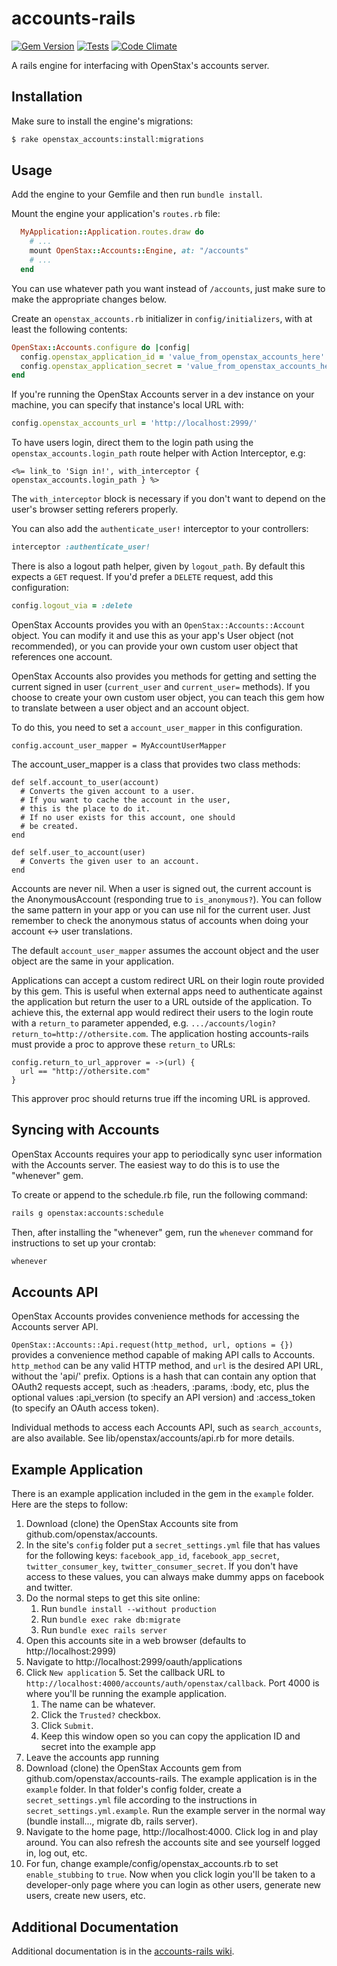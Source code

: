 accounts-rails
=============

[![Gem Version](https://badge.fury.io/rb/openstax_accounts.svg)](http://badge.fury.io/rb/openstax_accounts)
[![Tests](https://github.com/openstax/accounts-rails/workflows/Tests/badge.svg)](https://github.com/openstax/accounts-rails/actions?query=workflow:Tests)
[![Code Climate](https://codeclimate.com/github/openstax/accounts-rails/badges/gpa.svg)](https://codeclimate.com/github/openstax/accounts-rails)

A rails engine for interfacing with OpenStax's accounts server.

Installation
------------

Make sure to install the engine's migrations:

```sh
$ rake openstax_accounts:install:migrations
```

Usage
-----

Add the engine to your Gemfile and then run `bundle install`.

Mount the engine your application's `routes.rb` file:

```rb
  MyApplication::Application.routes.draw do
    # ...
    mount OpenStax::Accounts::Engine, at: "/accounts"
    # ...
  end
```

You can use whatever path you want instead of `/accounts`,
just make sure to make the appropriate changes below.

Create an `openstax_accounts.rb` initializer in `config/initializers`,
with at least the following contents:

```rb
OpenStax::Accounts.configure do |config|
  config.openstax_application_id = 'value_from_openstax_accounts_here'
  config.openstax_application_secret = 'value_from_openstax_accounts_here'
end
```

If you're running the OpenStax Accounts server in a dev instance on your
machine, you can specify that instance's local URL with:

```rb
config.openstax_accounts_url = 'http://localhost:2999/'
```

To have users login, direct them to the login path using the
`openstax_accounts.login_path` route helper with Action Interceptor, e.g:

```erb
<%= link_to 'Sign in!', with_interceptor { openstax_accounts.login_path } %>
```

The `with_interceptor` block is necessary if you don't want to
depend on the user's browser setting referers properly.

You can also add the `authenticate_user!` interceptor to your controllers:

```rb
interceptor :authenticate_user!
```

There is also a logout path helper, given by `logout_path`.
By default this expects a `GET` request.
If you'd prefer a `DELETE` request, add this configuration:

```rb
config.logout_via = :delete
```

OpenStax Accounts provides you with an `OpenStax::Accounts::Account` object.
You can modify it and use this as your app's User object (not recommended),
or you can provide your own custom user object that references one account.

OpenStax Accounts also provides you methods for getting and setting the current
signed in user (`current_user` and `current_user=` methods).  If you choose to
create your own custom user object, you can teach this gem how to translate
between a user object and an account object.

To do this, you need to set a `account_user_mapper` in this configuration.

    config.account_user_mapper = MyAccountUserMapper

The account_user_mapper is a class that provides two class methods:

    def self.account_to_user(account)
      # Converts the given account to a user.
      # If you want to cache the account in the user,
      # this is the place to do it.
      # If no user exists for this account, one should
      # be created.
    end

    def self.user_to_account(user)
      # Converts the given user to an account.
    end

Accounts are never nil. When a user is signed out, the current account is the
AnonymousAccount (responding true to `is_anonymous?`). You can follow the same
pattern in your app or you can use nil for the current user. Just remember to
check the anonymous status of accounts when doing your account <-> user
translations.

The default `account_user_mapper` assumes the account object and
the user object are the same in your application.

Applications can accept a custom redirect URL on their login route provided by this
gem.  This is useful when external apps need to authenticate against the application
but return the user to a URL outside of the application.  To achieve this, the
external app would redirect their users to the login route with a `return_to` parameter
appended, e.g. `.../accounts/login?return_to=http://othersite.com`.  The application
hosting accounts-rails must provide a proc to approve these `return_to` URLs:

    config.return_to_url_approver = ->(url) {
      url == "http://othersite.com"
    }

This approver proc should returns true iff the incoming URL is approved.


Syncing with Accounts
---------------------

OpenStax Accounts requires your app to periodically sync user information with
the Accounts server. The easiest way to do this is to use the "whenever" gem.

To create or append to the schedule.rb file, run the following command:

```sh
rails g openstax:accounts:schedule
```

Then, after installing the "whenever" gem, run the `whenever` command for
instructions to set up your crontab:

```sh
whenever
```

Accounts API
------------

OpenStax Accounts provides convenience methods for accessing
the Accounts server API.

`OpenStax::Accounts::Api.request(http_method, url, options = {})` provides a
convenience method capable of making API calls to Accounts. `http_method` can
be any valid HTTP method, and `url` is the desired API URL, without the 'api/'
prefix. Options is a hash that can contain any option that
OAuth2 requests accept, such as :headers, :params, :body, etc,
plus the optional values :api_version (to specify an API version) and
:access_token (to specify an OAuth access token).

Individual methods to access each Accounts API, such as `search_accounts`,
are also available. See lib/openstax/accounts/api.rb for more details.

Example Application
-------------------

There is an example application included in the gem in the `example` folder.
Here are the steps to follow:

1. Download (clone) the OpenStax Accounts site from github.com/openstax/accounts.
1. In the site's `config` folder put a `secret_settings.yml` file that has values for the
following keys: `facebook_app_id`, `facebook_app_secret`, `twitter_consumer_key`, `twitter_consumer_secret`.  If you don't have access to these values, you can always make dummy apps on facebook and twitter.
2. Do the normal steps to get this site online:
    1. Run `bundle install --without production`
    2. Run `bundle exec rake db:migrate`
    3. Run `bundle exec rails server`
2. Open this accounts site in a web browser (defaults to http://localhost:2999)
3. Navigate to http://localhost:2999/oauth/applications
4. Click `New application`
    5. Set the callback URL to `http://localhost:4000/accounts/auth/openstax/callback`.
Port 4000 is where you'll be running the example application.
    1. The name can be whatever.
    2. Click the `Trusted?` checkbox.
    3. Click `Submit`.
    4. Keep this window open so you can copy the application ID and secret into the example app
5. Leave the accounts app running
6. Download (clone) the OpenStax Accounts gem from github.com/openstax/accounts-rails.
The example application is in the `example` folder.
In that folder's config folder, create a `secret_settings.yml` file according to the
instructions in `secret_settings.yml.example`. Run the example server in the normal way (bundle install..., migrate db, rails server).
7. Navigate to the home page, http://localhost:4000.  Click log in and play around.  You can also refresh the accounts site and see yourself logged in, log out, etc.
8. For fun, change example/config/openstax_accounts.rb to set `enable_stubbing` to `true`.  Now when you click login you'll be taken to a developer-only page where you can login as other users, generate new users, create new users, etc.

Additional Documentation
------------------------

Additional documentation is in the [accounts-rails wiki](https://github.com/openstax/accounts-rails/wiki).

